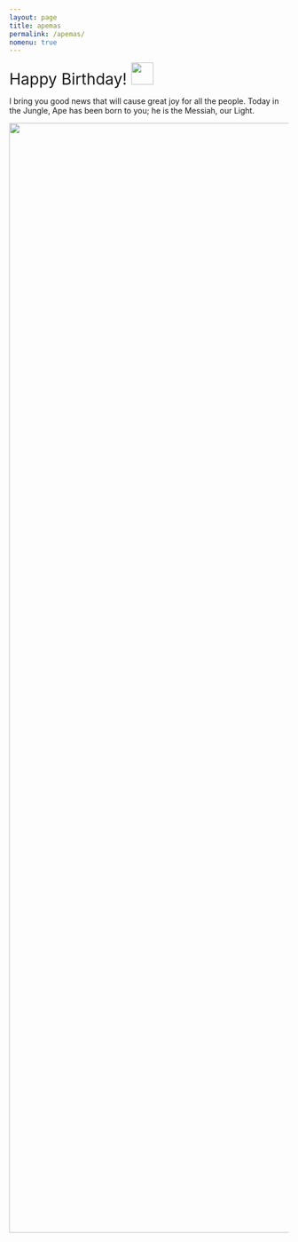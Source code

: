 ```yaml
---
layout: page
title: apemas
permalink: /apemas/
nomenu: true
---
```


<span style=" font-size:2em;">  Happy Birthday!  <img src="{{site.url}}/download/wave.png" width="40" /> </span> 

I bring you good news that will cause great joy for all the people. Today in the Jungle, Ape has been born to you; he is the Messiah, our Light.

<div style="text-align: center;"><img src="{{site.url}}/download/ape.png" width="2000" /></div>


